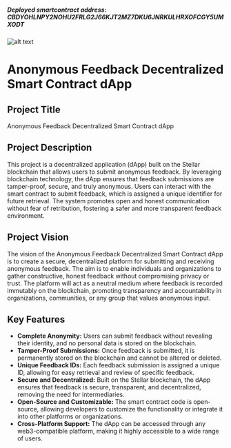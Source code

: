 ##### Deployed smartcontract address: CBDYOHLNPY2NOHU2FRLG2J66KJT2MZ7DKU6JNRKULHRXOFCGY5UMXODT

![alt text](<Screenshot 2024-09-25 at 1.09.56 PM.png>)

# Anonymous Feedback Decentralized Smart Contract dApp

## Project Title

Anonymous Feedback Decentralized Smart Contract dApp

## Project Description

This project is a decentralized application (dApp) built on the Stellar blockchain that allows users to submit anonymous feedback. By leveraging blockchain technology, the dApp ensures that feedback submissions are tamper-proof, secure, and truly anonymous. Users can interact with the smart contract to submit feedback, which is assigned a unique identifier for future retrieval. The system promotes open and honest communication without fear of retribution, fostering a safer and more transparent feedback environment.

## Project Vision

The vision of the Anonymous Feedback Decentralized Smart Contract dApp is to create a secure, decentralized platform for submitting and receiving anonymous feedback. The aim is to enable individuals and organizations to gather constructive, honest feedback without compromising privacy or trust. The platform will act as a neutral medium where feedback is recorded immutably on the blockchain, promoting transparency and accountability in organizations, communities, or any group that values anonymous input.

## Key Features

- **Complete Anonymity:** Users can submit feedback without revealing their identity, and no personal data is stored on the blockchain.
- **Tamper-Proof Submissions:** Once feedback is submitted, it is permanently stored on the blockchain and cannot be altered or deleted.
- **Unique Feedback IDs:** Each feedback submission is assigned a unique ID, allowing for easy retrieval and review of specific feedback.
- **Secure and Decentralized:** Built on the Stellar blockchain, the dApp ensures that feedback is secure, transparent, and decentralized, removing the need for intermediaries.
- **Open-Source and Customizable:** The smart contract code is open-source, allowing developers to customize the functionality or integrate it into other platforms or organizations.
- **Cross-Platform Support:** The dApp can be accessed through any web3-compatible platform, making it highly accessible to a wide range of users.
